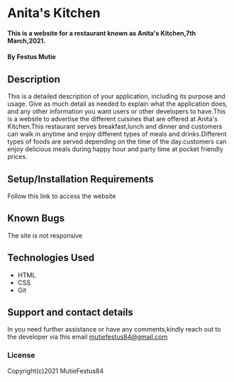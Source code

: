 # Anita's Kitchen
#### This is a website for a restaurant known as Anita's Kitchen,7th March,2021.
#### By Festus Mutie
## Description
This is a detailed description of your application, including its purpose and usage.  Give as much detail as needed to explain what the application does, and any other information you want users or other developers to have.This is a website to advertise the different cuisines that are offered at Anita's Kitchen.This restaurant serves breakfast,lunch and dinner and customers can walk in anytime and enjoy different types of meals and drinks.Different types of foods are served depending on the time of the day.customers can enjoy delicious meals during happy hour and party time at pocket friendly prices.
## Setup/Installation Requirements
Follow this link to access the website
## Known Bugs
The site is not responsive
## Technologies Used
* HTML
* CSS
* Git

## Support and contact details

In  you need further assistance or have any comments,kindly reach out to the developer via this email mutiefestus84@gmail.com
### License

Copyright(c)2021 MutieFestus84
  